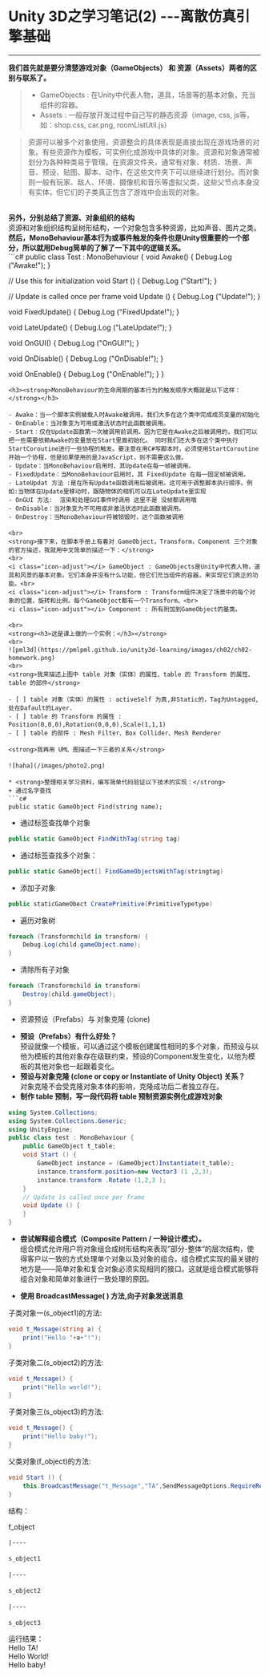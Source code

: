 # Unity 3D之学习笔记(2) ---离散仿真引擎基础

------

<strong>我们首先就是要分清楚游戏对象（GameObjects） 和 资源（Assets）两者的区别与联系了。</strong>
<br>
> * GameObjects : 在Unity中代表人物，道具，场景等的基本对象，充当组件的容器。
> * Assets : 一般存放开发过程中自己写的静态资源（image, css, js等，如：shop.css, car.png, roomListUtil.js）

> 资源可以被多个对象使用，资源整合的具体表现是直接出现在游戏场景的对象。有些资源作为模板，可实例化成游戏中具体的对象。资源和对象通常被划分为各种种类易于管理。在资源文件夹，通常有对象、材质、场景、声音、预设、贴图、脚本、动作，在这些文件夹下可以继续进行划分。而对象则一般有玩家、敌人、环境、摄像机和音乐等虚拟父类，这些父节点本身没有实体，但它们的子类真正包含了游戏中会出现的对象。

<br>
<strong>另外，分别总结了资源、对象组织的结构</strong>
<br>
资源和对象组织结构呈树形结构，一个对象包含多种资源，比如声音、图片之类。

<br>
<strong>然后，MonoBehaviour基本行为或事件触发的条件也是Unity很重要的一个部分，所以就用Debug简单的了解了一下其中的逻辑关系。</strong>
<br>
```c#
public class Test : MonoBehaviour {
void Awake() {
Debug.Log ("Awake!");
}

// Use this for initialization
void Start () {
Debug.Log ("Start!");
}

// Update is called once per frame
void Update () {
Debug.Log ("Update!");
}

void FixedUpdate() {
Debug.Log ("FixedUpdate!");
}

void LateUpdate() {
Debug.Log ("LateUpdate!");
}

void OnGUI() {
Debug.Log ("OnGUI!");
}

void OnDisable() {
Debug.Log ("OnDisable!");
}

void OnEnable() {
Debug.Log ("OnEnable!");
}
}
```
<h3><strong>MonoBehaviour的生命周期的基本行为的触发顺序大概就是以下这样：</strong></h3>

- Awake：当一个脚本实例被载入时Awake被调用。我们大多在这个类中完成成员变量的初始化
- OnEnable：当对象变为可用或激活状态时此函数被调用。
- Start：仅在Update函数第一次被调用前调用。因为它是在Awake之后被调用的，我们可以把一些需要依赖Awake的变量放在Start里面初始化。 同时我们还大多在这个类中执行StartCoroutine进行一些协程的触发。要注意在用C#写脚本时，必须使用StartCoroutine开始一个协程，但是如果使用的是JavaScript，则不需要这么做。
- Update：当MonoBehaviour启用时，其Update在每一帧被调用。
- FixedUpdate：当MonoBehaviour启用时，其 FixedUpdate 在每一固定帧被调用。
- LateUpdat 方法 :是在所有Update函数调用后被调用。这可用于调整脚本执行顺序。例如:当物体在Update里移动时，跟随物体的相机可以在LateUpdate里实现
- OnGUI 方法:  渲染和处理GUI事件时调用 这里不是 没帧都调用哦
- OnDisable：当对象变为不可用或非激活状态时此函数被调用。
- OnDestroy：当MonoBehaviour将被销毁时，这个函数被调用

<br>
<strong>接下来，在脚本手册上有着对 GameObject，Transform，Component 三个对象的官方描述，我就用中文简单的描述一下：</strong>
<br>
<i class="icon-adjust"></i> GameObject : GameObjects是Unity中代表人物，道具和风景的基本对象。它们本身并没有什么功能，但它们充当组件的容器，来实现它们真正的功能。<br>
<i class="icon-adjust"></i> Transform : Transform组件决定了场景中的每个对象的位置，旋转和比例。每个GameObject都有一个Transform。<br>
<i class="icon-adjust"></i> Component : 所有附加到GameObject的基类。

<br>
<strong><h3>这是课上做的一个实例：</h3></strong>
<br>
![pml3d](https://pmlpml.github.io/unity3d-learning/images/ch02/ch02-homework.png)
<br>
<strong>我来描述上图中 table 对象（实体）的属性、table 的 Transform 的属性、 table 的部件</strong>

- [ ] table 对象（实体）的属性 : activeSelf 为真,非Static的，Tag为Untagged,处在Dafault的Layer.
- [ ] table 的 Transform 的属性 : Position(0,0,0),Rotation(0,0,0),Scale(1,1,1)
- [ ] table 的部件 : Mesh Filter、Box Collider、Mesh Renderer

<strong>我再用 UML 图描述一下三者的关系</strong>

![haha](/images/photo2.png)

* <strong>整理相关学习资料，编写简单代码验证以下技术的实现：</strong>
+ 通过名字查找
```c#
public static GameObject Find(string name);
```

+ 通过标签查找单个对象
```c#
public static GameObject FindWithTag(string tag)
```

+ 通过标签查找多个对象：
```c#
public static GameObject[] FindGameObjectsWithTag(stringtag)
```


+ 添加子对象
```c#
public staticGameObect CreatePrimitive(PrimitiveTypetype)
```


+ 遍历对象树
```c#
foreach (Transformchild in transform) {
    Debug.Log(child.gameObject.name);
}
```


+ 清除所有子对象
```c#
foreach (Transformchild in transform)
    Destroy(child.gameObject);
}
```

* 资源预设（Prefabs）与 对象克隆 (clone)
+ <strong>预设（Prefabs）有什么好处？</strong><br>
预设就像一个模板，可以通过这个模板创建属性相同的多个对象，而预设与以他为模板的其他对象存在级联约束，预设的Component发生变化，以他为模板的其他对象也一起跟着变化。<br>
+ <strong>预设与对象克隆 (clone or copy or Instantiate of Unity Object) 关系？</strong><br>
对象克隆不会受克隆对象本体的影响，克隆成功后二者独立存在。<br>
+ <strong>制作 table 预制，写一段代码将 table 预制资源实例化成游戏对象</strong><br>
```c#
using System.Collections;
using System.Collections.Generic;
using UnityEngine;
public class test : MonoBehaviour {
    public GameObject t_table;
    void Start () {
        GameObject instance = (GameObject)Instantiate(t_table);
        instance.transform.position=new Vector3 (1 ,2,3);
        instance.transform .Rotate (1,2,3 );
    }
    // Update is called once per frame
    void Update () {
    }
}
```
* <strong>尝试解释组合模式（Composite Pattern / 一种设计模式）。</strong><br>
组合模式允许用户将对象组合成树形结构来表现”部分-整体“的层次结构，使得客户以一致的方式处理单个对象以及对象的组合。组合模式实现的最关键的地方是——简单对象和复合对象必须实现相同的接口。这就是组合模式能够将组合对象和简单对象进行一致处理的原因。
+ <strong>使用 BroadcastMessage( ) 方法,向子对象发送消息</strong>

子类对象一(s_object1)的方法:

```c#
void t_Message(string a) {
    print("Hello "+a+"!");
}
```

子类对象二(s_object2)的方法:

```c#
void t_Message() {
    print("Hello world!");
}
```

子类对象三(s_object3)的方法:

```c#
void t_Message() {
    print("Hello baby!");
}
```

父类对象(f_object)的方法:
```c#
void Start () {
    this.BroadcastMessage("t_Message","TA",SendMessageOptions.RequireReceiver);
}
```
结构：

f_object

    |----

    s_object1

    |----

    s_object2

    |----

    s_object3

运行结果：<br>
Hello TA!<br>
Hello World!<br>
Hello baby!
